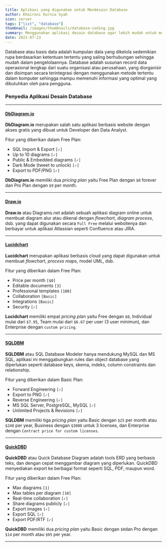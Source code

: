 ```yaml
---
title: Aplikasi yang digunakan untuk Mendesain Database
author: Khoironi Kurnia Syah
icon: server
tags: ["list", "database"]
thumbnail: /images/thumbnails/database-coding.jpg
summary: Menggunakan aplikasi desain database agar lebih mudah untuk membangun dan mengoptimalkan desain database.
date: 2021-07-23
---
```


Database atau basis data adalah kumpulan data yang dikelola sedemikian rupa berdasarkan ketentuan tertentu yang saling berhubungan sehingga mudah dalam pengelolaannya. Database adalah susunan record data operasional lengkap dari suatu organisasi atau perusahaan, yang diorganisir dan disimpan secara terintegrasi dengan menggunakan metode tertentu dalam komputer sehingga mampu memenuhi informasi yang optimal yang dibutuhkan oleh para pengguna.

### Penyedia Aplikasi Desain Database

---

#### [DbDiagram.io](https://dbdiagram.io/)

**DbDiagram.io** merupakan salah satu aplikasi berbasis website dengan akses gratis yang dibuat untuk Developer dan Data Analyst.

Fitur yang diberikan dalam Free Plan:

- SQL Import & Export `[✓]`
- Up to 10 diagrams `[✓]`
- Public & Embedded diagrams `[✓]`
- Dark Mode (tweet to unlock) `[✓]`
- Export to PDF/PNG `[✓]`

**DbDiagram.io** memiliki dua _pricing plan_ yaitu Free Plan dengan `$0` forever dan Pro Plan dengan `$9` per month.

---

#### [Draw.io](https://draw.io/)

**Draw.io** atau Diagrams.net adalah sebuah aplikasi diagram online untuk membuat diagram alur atau dikenal dengan _flowchart_, _diagram process_, dsb. yang dapat digunakan secara `Full Free` melalui websitenya dan berbayar untuk aplikasi Atlassian seperti Confluence atau JIRA.

---

#### [Lucidchart](https://www.lucidchart.com/)

**Lucidchart** merupakan aplikasi berbasis cloud yang dapat digunakan untuk membuat _flowchart_, _process maps_, model UML, dsb.

Fitur yang diberikan dalam Free Plan:

- Price per month `[$0]`
- Editable documents `[3]`
- Professional templates `[100]`
- Collaboration `[Basic]`
- Integrations `[Basic]`
- Security `[✓]`

**Lucidchart** memiliki empat _pricing plan_ yaitu Free dengan `$0`, Individual mulai dari `$7.95`, Team mulai dari `$6.67` per user (3 user minimun), dan Enterprise dengan `custom pricing`.

---

#### [SQLDBM](https://sqldbm.com/)

**SQLDBM** atau SQL Database Modeler hanya mendukung MySQL dan MS SQL, aplikasi ini menggabungkan rules dan object database yang diperlukan seperti database keys, skema, indeks, column constraints dan relationship.

Fitur yang diberikan dalam Basic Plan:

- Forward Engineering `[✓]`
- Export to PNG `[✓]`
- Reverse Engineering `[✓]`
- MS SQL Server, PostgreSQL, MySQL `[✓]`
- Unlimited Projects & Revisions `[✓]`

**SQLDBM** memiliki tiga _pricing plan_ yaitu Basic dengan `$25` per month atau `$240` per year, Business dengan `$3000` untuk 3 licenses, dan Enterprise dengan `Contract price for custom licenses`.

---

#### [QuickDBD](https://www.quickdbd.com/)

**QuickDBD** atau Quick Database Diagram adalah tools ERD yang berbasis teks, dan dengan cepat menggambar diagram yang diperlukan. QuickDBD menyediakan export ke berbagai format seperti SQL, PDF, maupun word.

Fitur yang diberikan dalam Free Plan:

- Max diagrams `[1]`
- Max tables per diagram `[10]`
- Real-time collaboration `[✓]`
- Share diagrams publicly `[✓]`
- Export images `[✓]`
- Export SQL `[✓]`
- Export PDF/RTF `[✓]`

**QuickDBD** memiliki dua _pricing plan_ yaitu Basic dengan `$0`dan Pro dengan `$14` per month atau `$95` per year.

---
